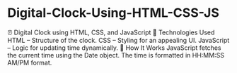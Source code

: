 # Digital-Clock-Using-HTML-CSS-JS
⏰ Digital Clock using HTML, CSS, and JavaScript   🚀 Technologies Used HTML – Structure of the clock. CSS – Styling for an appealing UI. JavaScript – Logic for updating time dynamically. 🎯 How It Works JavaScript fetches the current time using the Date object. The time is formatted in HH:MM:SS AM/PM format. 
